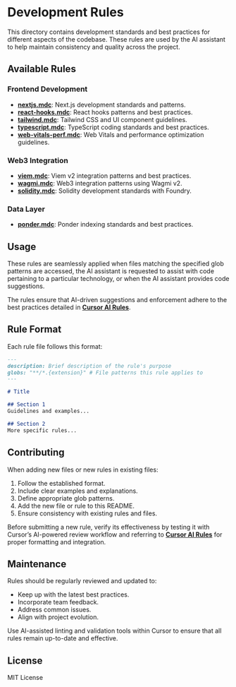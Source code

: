 # Development Rules

This directory contains development standards and best practices for different aspects of the codebase. These rules are used by the AI assistant to help maintain consistency and quality across the project.

## Available Rules

### Frontend Development

- **[nextjs.mdc](./nextjs.mdc)**: Next.js development standards and patterns.
- **[react-hooks.mdc](./react-hooks.mdc)**: React hooks patterns and best practices.
- **[tailwind.mdc](./tailwind.mdc)**: Tailwind CSS and UI component guidelines.
- **[typescript.mdc](./typescript.mdc)**: TypeScript coding standards and best practices.
- **[web-vitals-perf.mdc](./web-vitals-perf.mdc)**: Web Vitals and performance optimization guidelines.

### Web3 Integration

- **[viem.mdc](./viem.mdc)**: Viem v2 integration patterns and best practices.
- **[wagmi.mdc](./wagmi.mdc)**: Web3 integration patterns using Wagmi v2.
- **[solidity.mdc](./solidity.mdc)**: Solidity development standards with Foundry.

### Data Layer

- **[ponder.mdc](./ponder.mdc)**: Ponder indexing standards and best practices.

## Usage

These rules are seamlessly applied when files matching the specified glob patterns are accessed, the AI assistant is requested to assist with code pertaining to a particular technology, or when the AI assistant provides code suggestions.

The rules ensure that AI-driven suggestions and enforcement adhere to the best practices detailed in **[Cursor AI Rules](https://docs.cursor.com/context/rules-for-ai)**.

## Rule Format

Each rule file follows this format:

```markdown
---
description: Brief description of the rule's purpose
globs: "**/*.{extension}" # File patterns this rule applies to
---

# Title

## Section 1
Guidelines and examples...

## Section 2
More specific rules...
```

## Contributing

When adding new files or new rules in existing files:

1. Follow the established format.
2. Include clear examples and explanations.
3. Define appropriate glob patterns.
4. Add the new file or rule to this README.
5. Ensure consistency with existing rules and files.

Before submitting a new rule, verify its effectiveness by testing it with Cursor’s AI-powered review workflow and referring to **[Cursor AI Rules](https://docs.cursor.com/context/rules-for-ai)** for proper formatting and integration.

## Maintenance

Rules should be regularly reviewed and updated to:

- Keep up with the latest best practices.
- Incorporate team feedback.
- Address common issues.
- Align with project evolution.

Use AI-assisted linting and validation tools within Cursor to ensure that all rules remain up-to-date and effective.

## License

MIT License

